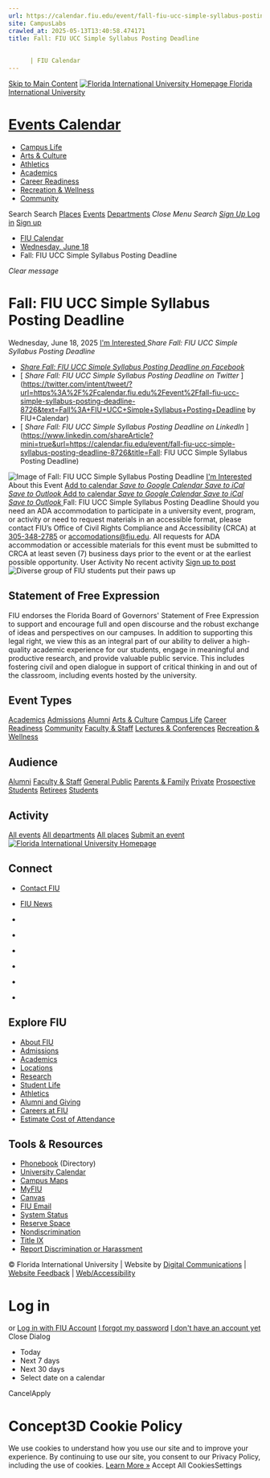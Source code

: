 ```yaml
---
url: https://calendar.fiu.edu/event/fall-fiu-ucc-simple-syllabus-posting-deadline-8726
site: CampusLabs
crawled_at: 2025-05-13T13:40:58.474171
title: Fall: FIU UCC Simple Syllabus Posting Deadline
    
    
      | FIU Calendar
---
```


[Skip to Main Content](https://calendar.fiu.edu/event/fall-fiu-ucc-simple-syllabus-posting-deadline-8726#main-content)
[![Florida International University Homepage](https://digicdn.fiu.edu/core/_assets/images/logo-top.png) Florida International University](https://www.fiu.edu)
# [Events Calendar ](https://calendar.fiu.edu/)
  * [Campus Life](https://calendar.fiu.edu/calendar?event_types%5B%5D=127595)
  * [Arts & Culture](https://calendar.fiu.edu/calendar?event_types%5B%5D=127590)
  * [Athletics](https://fiusports.com/calendar)
  * [Academics](https://calendar.fiu.edu/calendar?event_types%5B%5D=127582)
  * [Career Readiness](https://calendar.fiu.edu/calendar?event_types%5B%5D=127584)
  * [Recreation & Wellness](https://calendar.fiu.edu/calendar?event_types%5B%5D=127603)
  * [Community](https://calendar.fiu.edu/calendar?event_types%5B%5D=127601)


Search Search
[Places](https://calendar.fiu.edu/search/places) [Events](https://calendar.fiu.edu/calendar) [Departments](https://calendar.fiu.edu/search/departments)
_Close Menu_
_Search_ [ _Sign Up_ ](https://calendar.fiu.edu/signup)
[Log in](https://calendar.fiu.edu/auth/shib_login?previous_url=https%3A%2F%2Fcalendar.fiu.edu%2Fevent%2Ffall-fiu-ucc-simple-syllabus-posting-deadline-8726) [Sign up](https://calendar.fiu.edu/signup)
  * [FIU Calendar](https://calendar.fiu.edu/)
  * [Wednesday, June 18](https://calendar.fiu.edu/calendar/day/2025/6/18)
  * Fall: FIU UCC Simple Syllabus Posting Deadline


_Clear message_
# Fall: FIU UCC Simple Syllabus Posting Deadline
Wednesday, June 18, 2025 
[ I'm Interested ](https://calendar.fiu.edu/event/49056037754116/confirm?return=https%3A%2F%2Fcalendar.fiu.edu%2Fevent%2Ffall-fiu-ucc-simple-syllabus-posting-deadline-8726)
_Share Fall: FIU UCC Simple Syllabus Posting Deadline_
  * [ _Share Fall: FIU UCC Simple Syllabus Posting Deadline on Facebook_ ](https://www.facebook.com/sharer/sharer.php?u=https://calendar.fiu.edu/event/fall-fiu-ucc-simple-syllabus-posting-deadline-8726)
  * [ _Share Fall: FIU UCC Simple Syllabus Posting Deadline on Twitter_ ](https://twitter.com/intent/tweet/?url=https%3A%2F%2Fcalendar.fiu.edu%2Fevent%2Ffall-fiu-ucc-simple-syllabus-posting-deadline-8726&text=Fall%3A+FIU+UCC+Simple+Syllabus+Posting+Deadline by FIU+Calendar)
  * [ _Share Fall: FIU UCC Simple Syllabus Posting Deadline on LinkedIn_ ](https://www.linkedin.com/shareArticle?mini=true&url=https://calendar.fiu.edu/event/fall-fiu-ucc-simple-syllabus-posting-deadline-8726&title=Fall: FIU UCC Simple Syllabus Posting Deadline)


![Image of Fall: FIU UCC Simple Syllabus Posting Deadline](https://localist-images.azureedge.net/photos/664326/card/7eb1b843932ccca9c16245cc99f64d88370c9c69.jpg)
[ I'm Interested ](https://calendar.fiu.edu/event/49056037754116/confirm?return=https%3A%2F%2Fcalendar.fiu.edu%2Fevent%2Ffall-fiu-ucc-simple-syllabus-posting-deadline-8726)
About this Event
[Add to calendar ](https://calendar.fiu.edu/event/fall-fiu-ucc-simple-syllabus-posting-deadline-8726)
[ _Save to Google Calendar_ ](https://calendar.google.com/calendar/event?action=TEMPLATE&dates=20250618%2F20250619&details=Fall%3A+FIU+UCC+Simple+Syllabus+Posting+Deadline%0A%0Ahttps%3A%2F%2Fcalendar.fiu.edu%2Fevent%2Ffall-fiu-ucc-simple-syllabus-posting-deadline-8726&location=&sprop=website%3Acalendar.fiu.edu&text=Fall%3A+FIU+UCC+Simple+Syllabus+Posting+Deadline "Save to Google Calendar") [ _Save to iCal_ ](https://calendar.fiu.edu/event/fall-fiu-ucc-simple-syllabus-posting-deadline-8726.ics "Save to iCal") [ _Save to Outlook_ ](https://calendar.fiu.edu/event/fall-fiu-ucc-simple-syllabus-posting-deadline-8726.ics "Save to Outlook")
[Add to calendar ](https://calendar.fiu.edu/event/fall-fiu-ucc-simple-syllabus-posting-deadline-8726)
[ _Save to Google Calendar_ ](https://calendar.google.com/calendar/event?action=TEMPLATE&dates=20250618%2F20250619&details=Fall%3A+FIU+UCC+Simple+Syllabus+Posting+Deadline%0A%0Ahttps%3A%2F%2Fcalendar.fiu.edu%2Fevent%2Ffall-fiu-ucc-simple-syllabus-posting-deadline-8726&location=&sprop=website%3Acalendar.fiu.edu&text=Fall%3A+FIU+UCC+Simple+Syllabus+Posting+Deadline "Save to Google Calendar") [ _Save to iCal_ ](https://calendar.fiu.edu/event/fall-fiu-ucc-simple-syllabus-posting-deadline-8726.ics "Save to iCal") [ _Save to Outlook_ ](https://calendar.fiu.edu/event/fall-fiu-ucc-simple-syllabus-posting-deadline-8726.ics "Save to Outlook")
Fall: FIU UCC Simple Syllabus Posting Deadline
Should you need an ADA accommodation to participate in a university event, program, or activity or need to request materials in an accessible format, please contact FIU’s Office of Civil Rights Compliance and Accessibility (CRCA) at [305-348-2785](tel:3053482785) or accomodations@fiu.edu. All requests for ADA accommodation or accessible materials for this event must be submitted to CRCA at least seven (7) business days prior to the event or at the earliest possible opportunity. 
User Activity
No recent activity
[Sign up to post](https://calendar.fiu.edu/auth/shib_login?previous_url=https%3A%2F%2Fcalendar.fiu.edu%2Fevent%2Ffall-fiu-ucc-simple-syllabus-posting-deadline-8726)
![Diverse group of FIU students put their paws up](https://www.fiu.edu/_assets/images/thumbnail-students-paw.jpg)
## Statement of Free Expression
FIU endorses the Florida Board of Governors' Statement of Free Expression to support and encourage full and open discourse and the robust exchange of ideas and perspectives on our campuses. In addition to supporting this legal right, we view this as an integral part of our ability to deliver a high-quality academic experience for our students, engage in meaningful and productive research, and provide valuable public service. This includes fostering civil and open dialogue in support of critical thinking in and out of the classroom, including events hosted by the university.
## Event Types
[Academics](https://calendar.fiu.edu/calendar?event_types%5B%5D=127582)
[Admissions](https://calendar.fiu.edu/calendar?event_types%5B%5D=127583)
[Alumni](https://calendar.fiu.edu/calendar?event_types%5B%5D=127589)
[Arts & Culture](https://calendar.fiu.edu/calendar?event_types%5B%5D=127590)
[Campus Life](https://calendar.fiu.edu/calendar?event_types%5B%5D=127595)
[Career Readiness](https://calendar.fiu.edu/calendar?event_types%5B%5D=127584)
[Community](https://calendar.fiu.edu/calendar?event_types%5B%5D=127601)
[Faculty & Staff](https://calendar.fiu.edu/calendar?event_types%5B%5D=127602)
[Lectures & Conferences](https://calendar.fiu.edu/calendar?event_types%5B%5D=127587)
[Recreation & Wellness](https://calendar.fiu.edu/calendar?event_types%5B%5D=127603)
## Audience
[Alumni](https://calendar.fiu.edu/calendar?event_types%5B%5D=121721)
[Faculty & Staff](https://calendar.fiu.edu/calendar?event_types%5B%5D=121720)
[General Public](https://calendar.fiu.edu/calendar?event_types%5B%5D=121722)
[Parents & Family](https://calendar.fiu.edu/calendar?event_types%5B%5D=36918157286658)
[Private](https://calendar.fiu.edu/calendar?event_types%5B%5D=129753)
[Prospective Students](https://calendar.fiu.edu/calendar?event_types%5B%5D=121723)
[Retirees](https://calendar.fiu.edu/calendar?event_types%5B%5D=37290279036119)
[Students](https://calendar.fiu.edu/calendar?event_types%5B%5D=121719)
## Activity
[All events](https://calendar.fiu.edu/search?what=events)
[All departments](https://calendar.fiu.edu/search/departments)
[All places](https://calendar.fiu.edu/search?what=places)
[Submit an event](https://calendar.fiu.edu/admin/events/new/basic-information)
[ ![Florida International University Homepage](https://digicdn.fiu.edu/core/_assets/images/footer-logo.svg) ](https://www.fiu.edu/)
## Connect
  * [Contact FIU](https://www.fiu.edu/about/contact-us/index.html)
  * [FIU News](https://news.fiu.edu/)


  * [](https://www.instagram.com/fiuinstagram/)
  * [](https://www.linkedin.com/school/florida-international-university/)
  * [](https://www.facebook.com/floridainternational)
  * [](https://twitter.com/fiu)
  * [](https://www.youtube.com/user/FloridaInternational)
  * [](https://flickr.com/photos/fiu)


## Explore FIU
  * [About FIU](https://www.fiu.edu/about/index.html)
  * [Admissions](https://www.fiu.edu/admissions/index.html)
  * [Academics](https://www.fiu.edu/academics/index.html)
  * [Locations](https://www.fiu.edu/locations/index.html)
  * [Research](https://www.fiu.edu/research/index.html)
  * [Student Life](https://www.fiu.edu/student-life/index.html)
  * [Athletics](https://www.fiu.edu/athletics/index.html)
  * [Alumni and Giving](https://www.fiu.edu/alumni-and-giving/index.html)
  * [Careers at FIU](https://hr.fiu.edu/careers/)
  * [Estimate Cost of Attendance](https://onestop.fiu.edu/finances/estimate-your-costs/)


## Tools & Resources
  * [Phonebook](https://phonebook.fiu.edu) (Directory)
  * [University Calendar](https://calendar.fiu.edu/)
  * [Campus Maps](https://campusmaps.fiu.edu/)
  * [MyFIU](https://my.fiu.edu/)
  * [Canvas](https://canvas.fiu.edu)
  * [FIU Email](http://mail.fiu.edu/)
  * [System Status](https://fiu.service-now.com/sp?id=services_status)
  * [Reserve Space](https://reservespace.fiu.edu/make-reservation/)
  * [Nondiscrimination](https://ace.fiu.edu/civil-rights-and-accessibility/harassment-and-discrimination/)
  * [Title IX](https://ace.fiu.edu/title-ix/)
  * [Report Discrimination or Harassment](https://report.fiu.edu/)


© Florida International University  | Website by [Digital Communications](https://stratcomm.fiu.edu/digital-print/websites/) | [Website Feedback](https://webforms.fiu.edu/view.php?id=370774&element_5=https://calendar.fiu.edu/https://calendar.fiu.edu/) | [Web/Accessibility](https://accessibility.fiu.edu/)
# Log in
or
[Log in with FIU Account](https://calendar.fiu.edu/auth/shib_login?previous_url=https%3A%2F%2Fcalendar.fiu.edu%2Fevent%2Ffall-fiu-ucc-simple-syllabus-posting-deadline-8726)
[I forgot my password](https://calendar.fiu.edu/auth/forgot) [I don't have an account yet](https://calendar.fiu.edu/signup)
Close Dialog[](javascript:;)[](javascript:;)
  * Today
  * Next 7 days
  * Next 30 days
  * Select date on a calendar


CancelApply
# Concept3D Cookie Policy
We use cookies to understand how you use our site and to improve your experience. By continuing to use our site, you consent to our Privacy Policy, including the use of cookies. [Learn More »](https://concept3d.com/concept3d-privacy-policy/)
Accept All CookiesSettings
